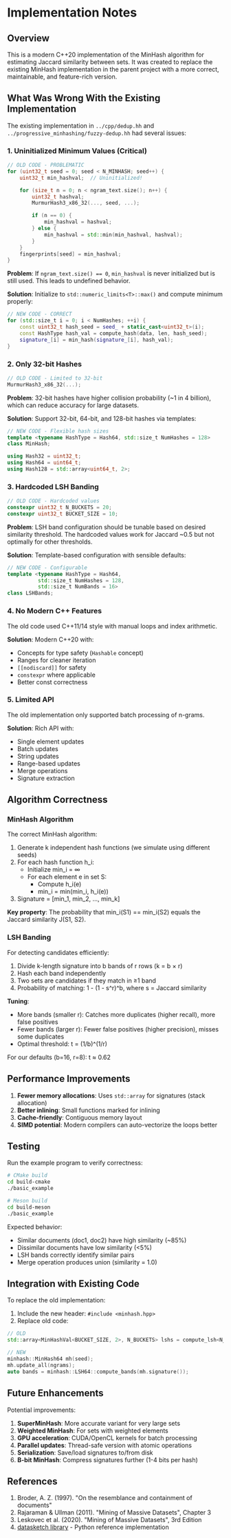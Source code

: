 # Implementation Notes

## Overview

This is a modern C++20 implementation of the MinHash algorithm for estimating Jaccard similarity between sets. It was created to replace the existing MinHash implementation in the parent project with a more correct, maintainable, and feature-rich version.

## What Was Wrong With the Existing Implementation

The existing implementation in `../cpp/dedup.hh` and `../progressive_minhashing/fuzzy-dedup.hh` had several issues:

### 1. Uninitialized Minimum Values (Critical)

```cpp
// OLD CODE - PROBLEMATIC
for (uint32_t seed = 0; seed < N_MINHASH; seed++) {
    uint32_t min_hashval;  // Uninitialized!

    for (size_t n = 0; n < ngram_text.size(); n++) {
        uint32_t hashval;
        MurmurHash3_x86_32(..., seed, ...);

        if (n == 0) {
            min_hashval = hashval;
        } else {
            min_hashval = std::min(min_hashval, hashval);
        }
    }
    fingerprints[seed] = min_hashval;
}
```

**Problem**: If `ngram_text.size() == 0`, `min_hashval` is never initialized but is still used. This leads to undefined behavior.

**Solution**: Initialize to `std::numeric_limits<T>::max()` and compute minimum properly:

```cpp
// NEW CODE - CORRECT
for (std::size_t i = 0; i < NumHashes; ++i) {
    const uint32_t hash_seed = seed_ + static_cast<uint32_t>(i);
    const HashType hash_val = compute_hash(data, len, hash_seed);
    signature_[i] = min_hash(signature_[i], hash_val);
}
```

### 2. Only 32-bit Hashes

```cpp
// OLD CODE - Limited to 32-bit
MurmurHash3_x86_32(...);
```

**Problem**: 32-bit hashes have higher collision probability (~1 in 4 billion), which can reduce accuracy for large datasets.

**Solution**: Support 32-bit, 64-bit, and 128-bit hashes via templates:

```cpp
// NEW CODE - Flexible hash sizes
template <typename HashType = Hash64, std::size_t NumHashes = 128>
class MinHash;

using Hash32 = uint32_t;
using Hash64 = uint64_t;
using Hash128 = std::array<uint64_t, 2>;
```

### 3. Hardcoded LSH Banding

```cpp
// OLD CODE - Hardcoded values
constexpr uint32_t N_BUCKETS = 20;
constexpr uint32_t BUCKET_SIZE = 10;
```

**Problem**: LSH band configuration should be tunable based on desired similarity threshold. The hardcoded values work for Jaccard ~0.5 but not optimally for other thresholds.

**Solution**: Template-based configuration with sensible defaults:

```cpp
// NEW CODE - Configurable
template <typename HashType = Hash64,
          std::size_t NumHashes = 128,
          std::size_t NumBands = 16>
class LSHBands;
```

### 4. No Modern C++ Features

The old code used C++11/14 style with manual loops and index arithmetic.

**Solution**: Modern C++20 with:
- Concepts for type safety (`Hashable` concept)
- Ranges for cleaner iteration
- `[[nodiscard]]` for safety
- `constexpr` where applicable
- Better const correctness

### 5. Limited API

The old implementation only supported batch processing of n-grams.

**Solution**: Rich API with:
- Single element updates
- Batch updates
- String updates
- Range-based updates
- Merge operations
- Signature extraction

## Algorithm Correctness

### MinHash Algorithm

The correct MinHash algorithm:

1. Generate k independent hash functions (we simulate using different seeds)
2. For each hash function h_i:
   - Initialize min_i = ∞
   - For each element e in set S:
     - Compute h_i(e)
     - min_i = min(min_i, h_i(e))
3. Signature = [min_1, min_2, ..., min_k]

**Key property**: The probability that min_i(S1) == min_i(S2) equals the Jaccard similarity J(S1, S2).

### LSH Banding

For detecting candidates efficiently:

1. Divide k-length signature into b bands of r rows (k = b × r)
2. Hash each band independently
3. Two sets are candidates if they match in ≥1 band
4. Probability of matching: 1 - (1 - s^r)^b, where s = Jaccard similarity

**Tuning**:
- More bands (smaller r): Catches more duplicates (higher recall), more false positives
- Fewer bands (larger r): Fewer false positives (higher precision), misses some duplicates
- Optimal threshold: t = (1/b)^(1/r)

For our defaults (b=16, r=8): t ≈ 0.62

## Performance Improvements

1. **Fewer memory allocations**: Uses `std::array` for signatures (stack allocation)
2. **Better inlining**: Small functions marked for inlining
3. **Cache-friendly**: Contiguous memory layout
4. **SIMD potential**: Modern compilers can auto-vectorize the loops better

## Testing

Run the example program to verify correctness:

```bash
# CMake build
cd build-cmake
./basic_example

# Meson build
cd build-meson
./basic_example
```

Expected behavior:
- Similar documents (doc1, doc2) have high similarity (~85%)
- Dissimilar documents have low similarity (<5%)
- LSH bands correctly identify similar pairs
- Merge operation produces union (similarity = 1.0)

## Integration with Existing Code

To replace the old implementation:

1. Include the new header: `#include <minhash.hpp>`
2. Replace old code:

```cpp
// OLD
std::array<MinHashVal<BUCKET_SIZE, 2>, N_BUCKETS> lshs = compute_lsh<N_GRAM>(ngrams);

// NEW
minhash::MinHash64 mh(seed);
mh.update_all(ngrams);
auto bands = minhash::LSH64::compute_bands(mh.signature());
```

## Future Enhancements

Potential improvements:

1. **SuperMinHash**: More accurate variant for very large sets
2. **Weighted MinHash**: For sets with weighted elements
3. **GPU acceleration**: CUDA/OpenCL kernels for batch processing
4. **Parallel updates**: Thread-safe version with atomic operations
5. **Serialization**: Save/load signatures to/from disk
6. **B-bit MinHash**: Compress signatures further (1-4 bits per hash)

## References

1. Broder, A. Z. (1997). "On the resemblance and containment of documents"
2. Rajaraman & Ullman (2011). "Mining of Massive Datasets", Chapter 3
3. Leskovec et al. (2020). "Mining of Massive Datasets", 3rd Edition
4. [datasketch library](https://github.com/ekzhu/datasketch) - Python reference implementation
